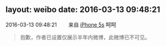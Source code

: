 layout: weibo
date: 2016-03-13 09:48:21
---
2016-03-13 09:48:21  &nbsp;&nbsp;&nbsp;&nbsp;&nbsp;&nbsp; 来自 <a href="sinaweibo://customweibosource" rel="nofollow">iPhone 5s</a>
呵呵
>  抱歉，作者已设置仅展示半年内微博，此微博已不可见。 ​​​
